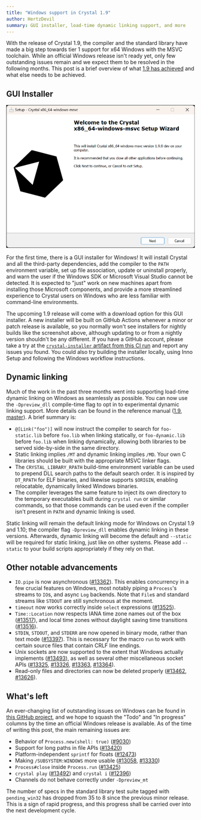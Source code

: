 ```yaml
---
title: "Windows support in Crystal 1.9"
author: HertzDevil
summary: GUI installer, load-time dynamic linking support, and more
---
```


With the release of Crystal 1.9, the compiler and the standard library have made a big step towards tier 1 support for x64 Windows with the MSVC toolchain. While an official Windows release isn't ready yet, only few outstanding issues remain and we expect them to be resolved in the following months. This post is a brief overview of what [1.9 has achieved](https://github.com/crystal-lang/crystal/pulls?q=is%3Apr+milestone%3A1.9.0+is%3Aclosed+label%3Aplatform%3Awindows) and what else needs to be achieved.

## GUI Installer

![installer](/assets/blog/2023-07-06-windows-installer.png)

For the first time, there is a GUI installer for Windows! It will install Crystal and all the third-party dependencies, add the compiler to the `PATH` environment variable, set up file association, update or uninstall properly, and warn the user if the Windows SDK or Microsoft Visual Studio cannot be detected. It is expected to "just" work on new machines apart from installing those Microsoft components, and provide a more streamlined experience to Crystal users on Windows who are less familiar with command-line environments.

The upcoming 1.9 release will come with a download option for this GUI installer. A new installer will be built on GitHub Actions whenever a minor or patch release is available, so you normally won't see installers for nightly builds like the screenshot above, although updating to or from a nightly version shouldn't be any different. If you have a GitHub account, please take a try at the [`crystal-installer` artifact from this CI run](https://github.com/crystal-lang/crystal/actions/runs/5435802346) and report any issues you found. You could also try building the installer locally, using Inno Setup and following the Windows workflow instructions.

## Dynamic linking

Much of the work in the past three months went into supporting load-time dynamic linking on Windows as seamlessly as possible. You can now use the `-Dpreview_dll` compile-time flag to opt in to experimental dynamic linking support. More details can be found in the reference manual ([1.9](https://crystal-lang.org/reference/1.9/guides/static_linking.html), [master](https://crystal-lang.org/reference/master/guides/static_linking.html)). A brief summary is:

* `@[Link("foo")]` will now instruct the compiler to search for `foo-static.lib` before `foo.lib` when linking statically, or `foo-dynamic.lib` before `foo.lib` when linking dynamically, allowing both libraries to be served side-by-side in the same directory.
* Static linking implies `/MT` and dynamic linking implies `/MD`. Your own C libraries should be built with the appropriate MSVC linker flags.
* The `CRYSTAL_LIBRARY_RPATH` build-time environment variable can be used to prepend DLL search paths to the default search order. It is inspired by `DT_RPATH` for ELF binaries, and likewise supports `$ORIGIN`, enabling relocatable, dynamically linked Windows binaries.
* The compiler leverages the same feature to inject its own directory to the temporary executables built during `crystal run` or similar commands, so that those commands can be used even if the compiler isn't present in `PATH` and dynamic linking is used.

Static linking will remain the default linking mode for Windows on Crystal 1.9 and 1.10; the compiler flag `-Dpreview_dll` enables dynamic linking in these versions. Afterwards, dynamic linking will become the default and `--static` will be required for static linking, just like on other systems. Please add `--static` to your build scripts appropriately if they rely on that.

## Other notable advancements


* `IO.pipe` is now asynchronous ([#13362](https://github.com/crystal-lang/crystal/pull/13362)). This enables concurrency in a few crucial features on Windows, most notably piping a `Process`'s streams to `IO`s, and async `Log` backends. Note that `File`s and standard streams like `STDOUT` are still synchronous at the moment.
* `timeout` now works correctly inside `select` expressions ([#13525](https://github.com/crystal-lang/crystal/pull/13525)).
* `Time::Location` now respects IANA time zone names out of the box ([#13517](https://github.com/crystal-lang/crystal/pull/13517)), and local time zones without daylight saving time transitions ([#13516](https://github.com/crystal-lang/crystal/pull/13516)).
* `STDIN`, `STDOUT`, and `STDERR` are now opened in binary mode, rather than text mode ([#13397](https://github.com/crystal-lang/crystal/pull/13397)). This is necessary for the macro `run` to work with certain source files that contain CRLF line endings.
* Unix sockets are now supported to the extent that Windows actually implements ([#13493](https://github.com/crystal-lang/crystal/pull/13493)), as well as several other miscellaneous socket APIs ([#13325](https://github.com/crystal-lang/crystal/pull/13325), [#13326](https://github.com/crystal-lang/crystal/pull/13326), [#13363](https://github.com/crystal-lang/crystal/pull/13363), [#13364](https://github.com/crystal-lang/crystal/pull/13364)).
* Read-only files and directories can now be deleted properly ([#13462](https://github.com/crystal-lang/crystal/pull/13462), [#13626](https://github.com/crystal-lang/crystal/pull/13626)).

## What's left

An ever-changing list of outstanding issues on Windows can be found in [this GitHub project](https://github.com/orgs/crystal-lang/projects/11), and we hope to squash the "Todo" and "In progress" columns by the time an official Windows release is available. As of the time of writing this post, the main remaining issues are:

* Behavior of `Process.new(shell: true)` ([#9030](https://github.com/crystal-lang/crystal/issues/9030))
* Support for long paths in file APIs ([#13420](https://github.com/crystal-lang/crystal/issues/13420))
* Platform-independent `sprintf` for floats ([#12473](https://github.com/crystal-lang/crystal/pull/12473))
* Making `/SUBSYSTEM:WINDOWS` more usable ([#13058](https://github.com/crystal-lang/crystal/issues/13058), [#13330](https://github.com/crystal-lang/crystal/issues/13330))
* `Process#close` inside `Process.run` ([#13425](https://github.com/crystal-lang/crystal/issues/13425))
* `crystal play` ([#13492](https://github.com/crystal-lang/crystal/issues/13492)) and `crystal i` ([#12396](https://github.com/crystal-lang/crystal/issues/12396))
* Channels do not behave correctly under `-Dpreview_mt`

The number of specs in the standard library test suite tagged with `pending_win32` has dropped from 35 to 8 since the previous minor release. This is a sign of rapid progress, and this progress shall be carried over into the next development cycle.
